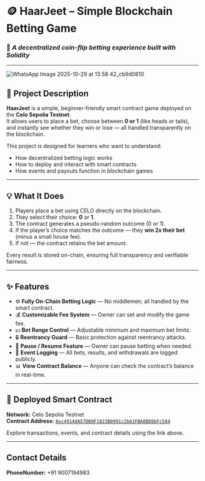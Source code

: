 # 🪙 HaarJeet – Simple Blockchain Betting Game  

### 🎰 *A decentralized coin-flip betting experience built with Solidity*  

---
![WhatsApp Image 2025-10-29 at 13 58 42_cb9d0810](https://github.com/user-attachments/assets/2a856d99-8ed2-4ce2-9ce7-b9d49412bee5)

## 📖 Project Description  

**HaarJeet** is a simple, beginner-friendly smart contract game deployed on the **Celo Sepolia Testnet**.  
It allows users to place a bet, choose between **0 or 1** (like heads or tails), and instantly see whether they win or lose — all handled transparently on the blockchain.  

This project is designed for learners who want to understand:  
- How decentralized betting logic works  
- How to deploy and interact with smart contracts  
- How events and payouts function in blockchain games  

---

## 💡 What It Does  

1. Players place a bet using CELO directly on the blockchain.  
2. They select their choice: **0** or **1**.  
3. The contract generates a pseudo-random outcome (0 or 1).  
4. If the player’s choice matches the outcome — they **win 2x their bet** (minus a small house fee).  
5. If not — the contract retains the bet amount.  

Every result is stored on-chain, ensuring full transparency and verifiable fairness.  

---

## ✨ Features  

- ⚙️ **Fully On-Chain Betting Logic** — No middlemen; all handled by the smart contract.  
- 💰 **Customizable Fee System** — Owner can set and modify the game fee.  
- 💵 **Bet Range Control** — Adjustable minimum and maximum bet limits.  
- 🔒 **Reentrancy Guard** — Basic protection against reentrancy attacks.  
- 🚫 **Pause / Resume Feature** — Owner can pause betting when needed.  
- 🧾 **Event Logging** — All bets, results, and withdrawals are logged publicly.  
- 📊 **View Contract Balance** — Anyone can check the contract’s balance in real-time.  

---

## 🔗 Deployed Smart Contract  

**Network:** Celo Sepolia Testnet  
**Contract Address:** [`0xc4914dA57DB9F1023B0991c2b61FBA8BD8bFc584`](https://celo-sepolia.blockscout.com/address/0xc4914dA57DB9F1023B0991c2b61FBA8BD8bFc584)  

Explore transactions, events, and contract details using the link above.  

---

## Contact Details 


**PhoneNumber:** +91 9007194983
